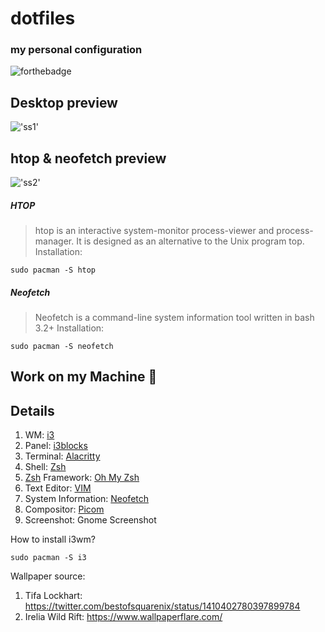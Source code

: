 # dotfiles
### my personal configuration
![forthebadge](https://forthebadge.com/images/badges/powered-by-black-magic.svg)

## Desktop preview
!['ss1'](https://raw.githubusercontent.com/sarzatmeniye/dotfiles/main/screenshots/sss.png)

## htop & neofetch preview
!['ss2'](https://raw.githubusercontent.com/sarzatmeniye/dotfiles/main/screenshots/sss2.jpg)
##### HTOP
> htop is an interactive system-monitor process-viewer and process-manager. It is designed as an alternative to the Unix program top.
Installation:
```
sudo pacman -S htop

```
##### Neofetch
> Neofetch is a command-line system information tool written in bash 3.2+ 
Installation:
```
sudo pacman -S neofetch

```


## Work on my Machine 💯
## Details
1. WM: [i3](https://i3wm.org/)
2. Panel: [i3blocks](https://vivien.github.io/i3blocks/)
3. Terminal: [Alacritty](https://github.com/alacritty/alacritty)
4. Shell: [Zsh](https://www.zsh.org/)
5. [Zsh](https://www.zsh.org/) Framework: [Oh My Zsh](https://ohmyz.sh/)
6. Text Editor: [VIM](https://www.vim.org)
7. System Information: [Neofetch](https://github.com/dylanaraps/neofetch)
8. Compositor: [Picom](https://github.com/yshui/picom)
9. Screenshot: Gnome Screenshot

How to install i3wm?
```
sudo pacman -S i3

```

Wallpaper source:
1. Tifa Lockhart: https://twitter.com/bestofsquarenix/status/1410402780397899784
2. Irelia Wild Rift: https://www.wallpaperflare.com/
